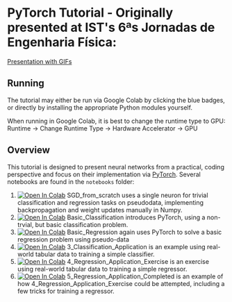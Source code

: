
# PyTorch Tutorial - Originally presented at IST's 6ªs Jornadas de Engenharia Física: 

[Presentation with GIFs](https://docs.google.com/presentation/d/1BbhZC7YhcVaJ3TL1EbW2QH4zNe2ZifWaqHzgyYssi1g/edit?usp=sharing)

## Running

The tutorial may either be run via Google Colab by clicking the blue badges, or directly by installing the appropriate Python modules yourself.

When running in Google Colab, it is best to change the runtime type to GPU: Runtime -> Change Runtime Type -> Hardware Accelerator -> GPU

## Overview

This tutorial is designed to present neural networks from a practical, coding perspective and focus on their implementation via [PyTorch](https://pytorch.org/).
Several notebooks are found in the `notebooks` folder:
1. [![Open In Colab](https://colab.research.google.com/assets/colab-badge.svg)](https://colab.research.google.com/github/GilesStrong/PyTorch_Tutorial/blob/master/notebooks/0_SGD_from_scratch.ipynb) SGD_from_scratch uses a single neuron for trivial classification and regression tasks on pseudodata, implementing backpropagation and weight updates manually in Numpy. 
1. [![Open In Colab](https://colab.research.google.com/assets/colab-badge.svg)](https://colab.research.google.com/github/GilesStrong/PyTorch_Tutorial/blob/master/notebooks/1_Basic_Classification.ipynb) Basic_Classification introduces PyTorch, using a non-trvial, but basic classification problem.
1. [![Open In Colab](https://colab.research.google.com/assets/colab-badge.svg)](https://colab.research.google.com/github/GilesStrong/PyTorch_Tutorial/blob/master/notebooks/2_Basic_Regression.ipynb) Basic_Regression again uses PyTorch to solve a basic regression problem using pseudo-data
1. [![Open In Colab](https://colab.research.google.com/assets/colab-badge.svg)](https://colab.research.google.com/github/GilesStrong/PyTorch_Tutorial/blob/master/notebooks/3_Classification_Application.ipynb) 3_Classification_Application is an example using real-world tabular data to training a simple classifier.
1. [![Open In Colab](https://colab.research.google.com/assets/colab-badge.svg)](https://colab.research.google.com/github/GilesStrong/PyTorch_Tutorial/blob/master/notebooks/4_Regression_Application_Exercise.ipynb) 4_Regression_Application_Exercise is an exercise using real-world tabular data to training a simple regressor.
1. [![Open In Colab](https://colab.research.google.com/assets/colab-badge.svg)](https://colab.research.google.com/github/GilesStrong/PyTorch_Tutorial/blob/master/notebooks/5_Regression_Application_Completed.ipynb) 5_Regression_Application_Completed is an example of how 4_Regression_Application_Exercise could be attempted, including a few tricks for training a regressor.
